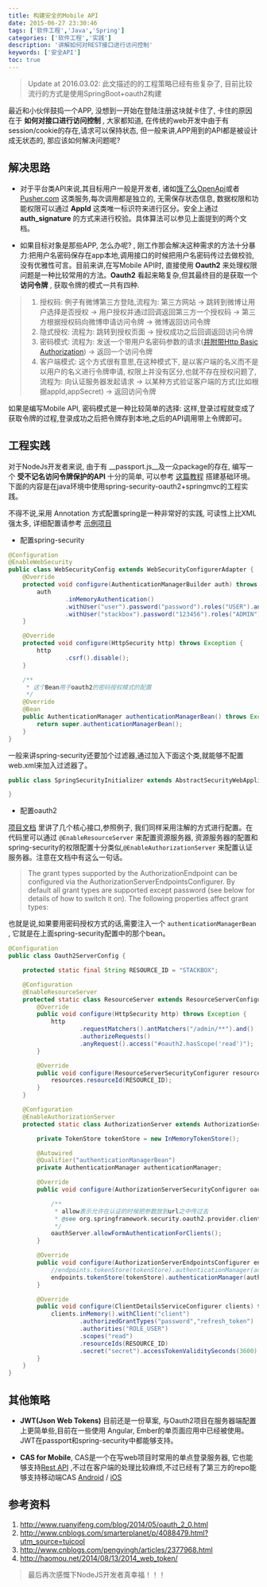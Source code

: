 ```yaml
---
title: 构建安全的Mobile API
date: 2015-06-27 23:30:46
tags: ['软件工程','Java','Spring']
categories: ['软件工程','实践']
description: '讲解如何对REST接口进行访问控制'
keywords: ['安全API']
toc: true
---
```


> Update at 2016.03.02: 此文描述的的工程策略已经有些复杂了, 目前比较流行的方式是使用SpringBoot+oauth2构建

最近和小伙伴鼓捣一个APP, 没想到一开始在登陆注册这块就卡住了, 卡住的原因在于 __如何对接口进行访问控制__ , 大家都知道, 在传统的web开发中由于有session/cookie的存在,请求可以保持状态, 但一般来讲,APP用到的API都是被设计成无状态的, 那应该如何解决问题呢?

## 解决思路

+ 对于平台类API来说,其目标用户一般是开发者, 诸如[饿了么OpenApi](http://openapi.eleme.io/v2/quickstart.html)或者 [Pusher.com](https://pusher.com/docs/rest_api#authentication) 这类服务,每次调用都是独立的, 无需保存状态信息, 数据权限和功能权限可以通过 __AppId__ 这类唯一标识符来进行区分。安全上通过 __auth_signature__ 的方式来进行校验。具体算法可以参见上面提到的两个文档。

+ 如果目标对象是那些APP, 怎么办呢? , 刚工作那会解决这种需求的方法十分暴力:把用户名密码保存在app本地,调用接口的时候把用户名密码传过去做校验, 没有优雅性可言。目前来讲,在写Mobile API时, 直接使用 __Oauth2__ 来处理权限问题是一种比较常用的方法。__Oauth2__ 看起来略复杂,但其最终目的是获取一个 __访问令牌__ , 获取令牌的模式一共有四种.

> 1. 授权码: 例子有微博第三方登陆,流程为: 第三方网站 -> 跳转到微博让用户选择是否授权 -> 用户授权并通过回调返回第三方一个授权码 -> 第三方根据授权码向微博申请访问令牌 -> 微博返回访问令牌
> 2. 隐式授权: 流程为: 跳转到授权页面 -> 授权成功之后回调返回访问令牌
> 3. 密码模式: 流程为: 发送一个带用户名密码参数的请求([并附带Http Basic Authorization](http://www.cnblogs.com/pengyingh/articles/2377968.html)) -> 返回一个访问令牌
> 4. 客户端模式: 这个方式很有意思,在这种模式下, 是以客户端的名义而不是以用户的名义进行令牌申请, 权限上并没有区分,也就不存在授权问题了, 流程为: 向认证服务器发起请求 -> 以某种方式验证客户端的方式(比如根据appId,appSecret) -> 返回访问令牌

如果是编写Mobile API, 密码模式是一种比较简单的选择: 这样,登录过程就变成了获取令牌的过程,登录成功之后把令牌存到本地,之后的API调用带上令牌即可。

## 工程实践

对于NodeJs开发者来说, 由于有 __passport.js__及一众package的存在, 编写一个 __受不记名访问令牌保护的API__ 十分的简单, 可以参考 [这篇教程](http://aleksandrov.ws/2013/09/12/restful-api-with-nodejs-plus-mongodb/#Step1) 搭建基础环境。 下面的内容是在java环境中使用spring-security-oauth2+springmvc的工程实践。

不得不说,采用 Annotation 方式配置spring是一种非常好的实践, 可读性上比XML强太多, 详细配置请参考 [示例项目](https://github.com/Nagland/spring-security-rest-with-oauth2)

+ 配置spring-security


```java
@Configuration
@EnableWebSecurity
public class WebSecurityConfig extends WebSecurityConfigurerAdapter {
    @Override
    protected void configure(AuthenticationManagerBuilder auth) throws Exception {
        auth
                .inMemoryAuthentication()
                .withUser("user").password("password").roles("USER").and()
                .withUser("stackbox").password("123456").roles("ADMIN");
    }

    @Override
    protected void configure(HttpSecurity http) throws Exception {
        http
                .csrf().disable();
    }

    /**
     * 这个Bean用于oauth2的密码授权模式的配置
     */
    @Override
    @Bean
    public AuthenticationManager authenticationManagerBean() throws Exception {
        return super.authenticationManagerBean();
    }
}
```
一般来讲spring-security还要加个过滤器,通过加入下面这个类,就能够不配置web.xml来加入过滤器了。
```java
public class SpringSecurityInitializer extends AbstractSecurityWebApplicationInitializer{

}
```
+ 配置oauth2

[项目文档](http://projects.spring.io/spring-security-oauth/docs/oauth2.html) 里讲了几个核心接口,参照例子, 我们同样采用注解的方式进行配置。在代码里可以通过 `@EnableResourceServer` 来配置资源服务器, 资源服务器的配置和spring-security的权限配置十分类似,`@EnableAuthorizationServer` 来配置认证服务器。注意在文档中有这么一句话。

> The grant types supported by the AuthorizationEndpoint can be configured via the AuthorizationServerEndpointsConfigurer. By default all grant types are supported except password (see below for details of how to switch it on). The following properties affect grant types:

也就是说,如果要用密码授权方式的话,需要注入一个 `authenticationManagerBean` , 它就是在上面spring-security配置中的那个bean。

```java
@Configuration
public class Oauth2ServerConfig {

    protected static final String RESOURCE_ID = "STACKBOX";

    @Configuration
    @EnableResourceServer
    protected static class ResourceServer extends ResourceServerConfigurerAdapter {
        @Override
        public void configure(HttpSecurity http) throws Exception {
            http
                    .requestMatchers().antMatchers("/admin/**").and()
                    .authorizeRequests()
                    .anyRequest().access("#oauth2.hasScope('read')");
        }

        @Override
        public void configure(ResourceServerSecurityConfigurer resources) throws Exception {
            resources.resourceId(RESOURCE_ID);
        }
    }

    @Configuration
    @EnableAuthorizationServer
    protected static class AuthorizationServer extends AuthorizationServerConfigurerAdapter {

        private TokenStore tokenStore = new InMemoryTokenStore();

        @Autowired
        @Qualifier("authenticationManagerBean")
        private AuthenticationManager authenticationManager;

        @Override
        public void configure(AuthorizationServerSecurityConfigurer oauthServer) throws Exception {

            /**
             * allow表示允许在认证的时候把参数放到url之中传过去
             * @see org.springframework.security.oauth2.provider.client.ClientCredentialsTokenEndpointFilter
             */
            oauthServer.allowFormAuthenticationForClients();
        }

        @Override
        public void configure(AuthorizationServerEndpointsConfigurer endpoints) throws Exception {
            //endpoints.tokenStore(tokenStore).authenticationManager(authenticationManager);
            endpoints.tokenStore(tokenStore).authenticationManager(authenticationManager);
        }

        @Override
        public void configure(ClientDetailsServiceConfigurer clients) throws Exception {
            clients.inMemory().withClient("client")
                    .authorizedGrantTypes("password","refresh_token")
                    .authorities("ROLE_USER")
                    .scopes("read")
                    .resourceIds(RESOURCE_ID)
                    .secret("secret").accessTokenValiditySeconds(3600);
        }
    }
}

```

## 其他策略

+ **JWT(Json Web Tokens)** 目前还是一份草案, 与Oauth2项目在服务器端配置上更简单些,目前在一些使用 Angular, Ember的单页面应用中已经被使用。JWT在passport和spring-security中都能够支持。

+ **CAS for Mobile**, CAS是一个在写web项目时常用的单点登录服务器, 它也能够支持[Rest API](https://wiki.jasig.org/display/casum/restful+api) ,不过在客户端的处理比较麻烦,不过已经有了第三方的repo能够支持移动端CAS [Android](https://github.com/justindancer/android-cas-client) / [iOS](https://github.com/acu-dev/objc-cas-client)

## 参考资料
1. http://www.ruanyifeng.com/blog/2014/05/oauth_2_0.html
2. http://www.cnblogs.com/smarterplanet/p/4088479.html?utm_source=tuicool
3. http://www.cnblogs.com/pengyingh/articles/2377968.html
4. http://haomou.net/2014/08/13/2014_web_token/

> 最后再次感慨下NodeJS开发者真幸福！！！
